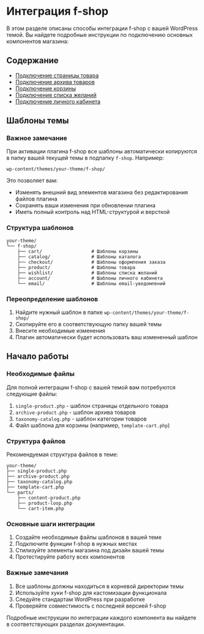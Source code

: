 # Интеграция f-shop

В этом разделе описаны способы интеграции f-shop с вашей WordPress темой. Вы найдете подробные инструкции по подключению основных компонентов магазина:

## Содержание

- [Подключение страницы товара](integration-single-product.md)
- [Подключение архива товаров](integration-archive-product.md)
- [Подключение корзины](integration-cart.md)
- [Подключение списка желаний](integration-wishlist.md)
- [Подключение личного кабинета](integration-account.md)

## Шаблоны темы

### Важное замечание

При активации плагина f-shop все шаблоны автоматически копируются в папку вашей текущей темы в подпапку `f-shop`. Например:

```
wp-content/themes/your-theme/f-shop/
```

Это позволяет вам:

- Изменять внешний вид элементов магазина без редактирования файлов плагина
- Сохранять ваши изменения при обновлении плагина
- Иметь полный контроль над HTML-структурой и версткой

### Структура шаблонов

```
your-theme/
└── f-shop/
    ├── cart/                  # Шаблоны корзины
    ├── catalog/               # Шаблоны каталога
    ├── checkout/              # Шаблоны оформления заказа
    ├── product/               # Шаблоны товара
    ├── wishlist/              # Шаблоны списка желаний
    ├── account/               # Шаблоны личного кабинета
    └── email/                 # Шаблоны email-уведомлений
```

### Переопределение шаблонов

1. Найдите нужный шаблон в папке `wp-content/themes/your-theme/f-shop/`
2. Скопируйте его в соответствующую папку вашей темы
3. Внесите необходимые изменения
4. Плагин автоматически будет использовать ваш измененный шаблон

## Начало работы

### Необходимые файлы

Для полной интеграции f-shop с вашей темой вам потребуются следующие файлы:

1. `single-product.php` - шаблон страницы отдельного товара
2. `archive-product.php` - шаблон архива товаров
3. `taxonomy-catalog.php` - шаблон категории товаров
4. Файл шаблона для корзины (например, `template-cart.php`)

### Структура файлов

Рекомендуемая структура файлов в теме:

```
your-theme/
├── single-product.php
├── archive-product.php
├── taxonomy-catalog.php
├── template-cart.php
└── parts/
    ├── content-product.php
    ├── product-loop.php
    └── cart-item.php
```

### Основные шаги интеграции

1. Создайте необходимые файлы шаблонов в вашей теме
2. Подключите функции f-shop в нужных местах
3. Стилизуйте элементы магазина под дизайн вашей темы
4. Протестируйте работу всех компонентов

### Важные замечания

1. Все шаблоны должны находиться в корневой директории темы
2. Используйте хуки f-shop для кастомизации функционала
3. Следуйте стандартам WordPress при разработке
4. Проверяйте совместимость с последней версией f-shop

Подробные инструкции по интеграции каждого компонента вы найдете в соответствующих разделах документации.
